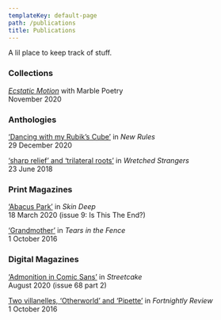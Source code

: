 ```yaml
---
templateKey: default-page
path: /publications
title: Publications
---
```

A lil place to keep track of stuff.

### Collections

*[Ecstatic Motion](https://www.marblepoetry.com/product/ecstaticmotion)* with Marble Poetry\
November 2020

### Anthologies

[‘Dancing with my Rubik’s Cube’](https://newrules.website/2020/12/29/zainab-ismail-dancing-with-my-rubiks-cube) in *New Rules* \
29 December 2020

[‘sharp relief’ and ‘trilateral roots’](https://www.boilerhouse.press/wretched-strangers) in *Wretched Strangers*\
23 June 2018

### Print Magazines

[‘Abacus Park’](https://skindeepmag.com/) in *Skin Deep*\
18 March 2020 (issue 9: Is This The End?)

[‘Grandmother’](https://tearsinthefence.com/) in *Tears in the Fence*\
1 October 2016

### Digital Magazines

[‘Admonition in Comic Sans’](https://www.streetcakemagazine.com/uploads/2/4/7/1/24713274/issue_68_part2_option__4_.pdf) in *Streetcake*\
August 2020 (issue 68 part 2)  

[Two villanelles, ‘Otherworld’ and ‘Pipette’](https://fortnightlyreview.co.uk/2016/10/two-villanelles) in *Fortnightly Review*\
1 October 2016